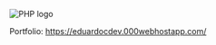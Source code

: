 ![PHP logo](https://i.ytimg.com/vi/RiXFgpspMJ4/maxresdefault.jpg)

Portfolio: https://eduardocdev.000webhostapp.com/
